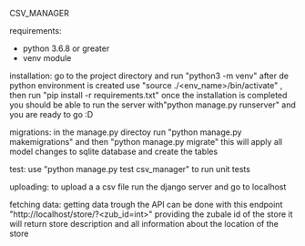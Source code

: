 CSV_MANAGER

requirements:
- python 3.6.8 or greater 
- venv module

installation:
go to the project directory and run "python3 -m venv" after de python environment is created use "source ./<env_name>/bin/activate" ,
then run "pip install -r requirements.txt" once the installation is completed you should be able to run the server with"python manage.py runserver"
and you are ready to go :D

migrations:
in the manage.py directoy run "python manage.py makemigrations" and then "python manage.py migrate" this will apply all model changes to 
sqlite database and create the tables

test:
use "python manage.py test csv_manager" to run unit tests

uploading:
to upload a a csv file run the django server and go to localhost

fetching data:
getting data trough the API can be done with this endpoint "http://localhost/store/?<zub_id=int>" providing the zubale id of the store
it will return store description and all information about the location of the store
